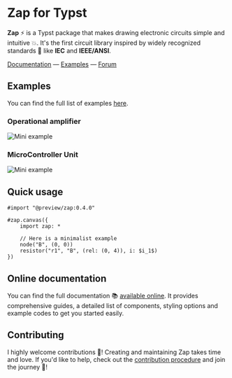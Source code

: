 # Zap for Typst

**Zap** ⚡ is a Typst package that makes drawing electronic circuits simple and intuitive 💥. It's the first circuit library inspired by widely recognized standards 🧷 like **IEC** and **IEEE/ANSI**.

[Documentation](https://zap.grangelouis.ch) — [Examples](https://zap.grangelouis.ch/examples) — [Forum](https://github.com/l0uisgrange/zap/discussions/categories/q-a)

## Examples

You can find the full list of examples [here](https://zap.grangelouis.ch/examples).

### Operational amplifier

![Mini example](https://github.com/l0uisgrange/zap/blob/main/examples/example1.svg?raw=true)

### MicroController Unit
 
![Mini example](https://github.com/l0uisgrange/zap/blob/main/examples/example2.svg?raw=true)

## Quick usage

```typst
#import "@preview/zap:0.4.0"

#zap.canvas({
    import zap: *
    
    // Here is a minimalist example
    node("B", (0, 0))
    resistor("r1", "B", (rel: (0, 4)), i: $i_1$)
})
```

## Online documentation

You can find the full documentation 📚 [available online](https://zap.grangelouis.ch). It provides comprehensive guides, a detailed list of components, styling options and example codes to get you started easily.

## Contributing

I highly welcome contributions 🌱! Creating and maintaining Zap takes time and love. If you'd like to help, check out the [contribution procedure](https://github.com/l0uisgrange/zap/blob/main/CONTRIBUTING.md) and join the journey 🤩!


